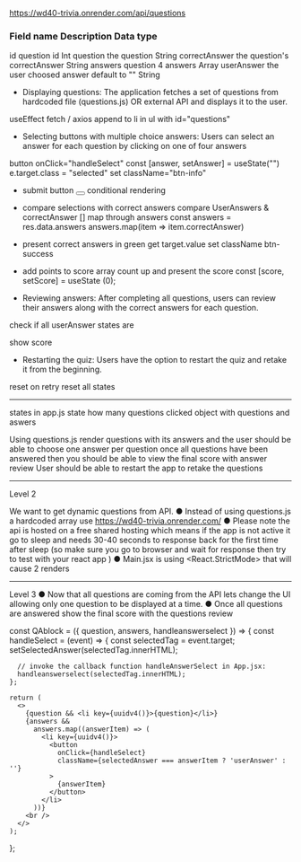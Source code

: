 https://wd40-trivia.onrender.com/api/questions

### Field name Description Data type
id                question id     Int
question          the question    String
correctAnswer     the question's correctAnswer    String
answers question  4 answers       Array
userAnswer        the user choosed answer default to ""   String

- Displaying questions: The application fetches a set of questions from hardcoded file (questions.js) OR external API and displays it to the user.

useEffect
fetch / axios
append to li in ul with id="questions"

- Selecting buttons with multiple choice answers:
  Users can select an answer for each question by clicking on one of four answers

button onClick="handleSelect"
const [answer, setAnswer] = useState("")
e.target.class = "selected"
set className="btn-info"

- submit button
  <button className="btn-success" onClick="handleSubmit"></button>
  conditional rendering

- compare selections with correct answers
  compare UserAnswers & correctAnswer []
  map through answers
  const answers = res.data.answers
  answers.map(item => item.correctAnswer)

- present correct answers in green
  get target.value
  set className btn-success

- add points to score array
  count up and present the score
  const [score, setScore] = useState (0);

* Reviewing answers: After completing all questions, users can review their answers along with the correct answers for each question.

check if all userAnswer states are

show score

- Restarting the quiz: Users have the option to restart the quiz and retake it from the beginning.

reset on retry
reset all states

---



states in app.js
state how many questions clicked
object with questions and aswers


Using questions.js render questions with its answers and the user should be able
to choose one answer per question
once all questions have been answered
then you should be able to
view the final score with answer review
User should be able to restart the app to retake the questions

---

Level 2

We want to get dynamic questions from API.
● Instead of using questions.js a hardcoded array use
https://wd40-trivia.onrender.com/
● Please note the api is hosted on a free shared hosting which means if the app is not active it go to sleep and needs 30-40 seconds to response back for the first time after sleep (so make sure you go to browser and wait for response then try to test with your react app )
● Main.jsx is using <React.StrictMode> that will cause 2 renders

---

Level 3
● Now that all questions are coming from the API lets change the UI allowing only one question to be displayed at a time.
● Once all questions are answered show the final score with the questions review





  const QAblock = ({ question, answers, handleanswerselect }) => {
    const handleSelect = (event) => {
      const selectedTag = event.target;
      setSelectedAnswer(selectedTag.innerHTML);

      // invoke the callback function handleAnswerSelect in App.jsx:
      handleanswerselect(selectedTag.innerHTML);
    };

    return (
      <>
        {question && <li key={uuidv4()}>{question}</li>}
        {answers &&
          answers.map((answerItem) => (
            <li key={uuidv4()}>
              <button
                onClick={handleSelect}
                className={selectedAnswer === answerItem ? 'userAnswer' : ''}
              >
                {answerItem}
              </button>
            </li>
          ))}
        <br />
      </>
    );
  };
